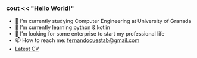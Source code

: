 ### cout << "Hello World!" 

- 🔭 I’m currently studying Computer Engineering at University of Granada
- 🌱 I’m currently learning python & kotlin
- 👯 I’m looking for some enterprise to start my professional life
- 📫 How to reach me: fernandocuestab@gmail.com
- [Latest CV](https://drive.google.com/drive/folders/1hKod-hj0KKf7K0iH2A1HfRtg5UNOZC9E)
